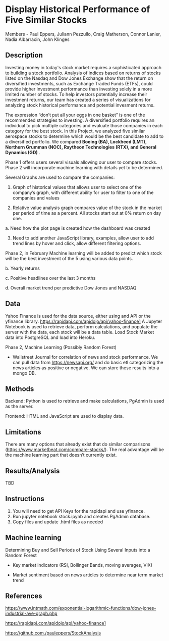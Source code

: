 # Display Historical Performance of Five Similar Stocks

Members - Paul Eppers, Juliann Pezzullo, Craig Matherson, Connor Lanier, Nadia Albarracin, John Klinges

## Description
Investing money in today's stock market requires a sophisticated approach to building a stock portfolio. Analysis of indices based on returns of stocks listed on the Nasdaq and Dow Jones Exchange show that the return on diversified investments, such as Exchange Traded Funds (ETFs), could provide higher investment performance than investing solely in a more limited number of stocks. To help investors potentially increase their investment returns, our team has created a series of visualizations for analyzing stock historical performance and potential invesment returns. 

The expression “don’t put all your eggs in one basket” is one of the recommended strategies to investing. A diversified portfolio requires an individual to pick multiple categories and evaluate those companies in each category for the best stock. In this Project, we analyzed five similar aerospace stocks to determine which would be the best candidate to add to a diversified portfolio. We compared <strong> Boeing (BA), Lockheed (LMT), Northern Grumman (NOC), Raytheon Technologies (RTX), and General Dynamics (GD) </strong>. 

Phase 1 offers users several visuals allowing our user to compare stocks. Phase 2 will incorporate machine learning with details yet to be determined. 

Several Graphs are used to compare the companies:
1. Graph of historical values that allows user to select one of the company’s graph, with different ability for user to filter to one of the companies and values

2. Relative value analysis graph compares value of the stock in the market per period of time as a percent. All stocks start out at 0% return on day one.

a. Need how the plot page is created how the dashboard was created

3. Need to add another JavaScript library, examples, allow user to add trend lines by hover and click, allow different filtering options.  

Phase 2, in February Machine learning will be added to predict which stock will be the best investment of the 5 using various data points. 

b. Yearly returns

c. Positive headlines over the last 3 months

d. Overall market trend per predictive Dow Jones and NASDAQ

## Data
Yahoo Finance is used for the data source, either using and API or the yfinance library. 
	https://rapidapi.com/apidojo/api/yahoo-finance1
A Jupyter Notebook is used to retrieve data, perform calculations, and populate the server with the data, each stock will be a data table. Load Stock Market data into PostgreSQL and load into Heroku. 

Phase 2, Machine Learning (Possibly Random Forest)
* Wallstreet Journal for correlation of news and stock performance. We can pull data from https://newsapi.org/ and do basic etl categorizing the news articles as positive or negative. We can store these results into a mongo DB.  

## Methods     
Backend: Python is used to retrieve and make calculations, PgAdmin is used as the server.

Frontend: HTML and JavaScript are used to display data.

## Limitations
There are many options that already exist that do similar comparisons (https://www.marketbeat.com/compare-stocks/). The real advantage will be the machine learning part that doesn’t currently exist.

## Results/Analysis
TBD


## Instructions
1. You will need to get API Keys for the rapidapi and use yfinance.
2. Run jupyter notebook stock.ipynb and creates PgAdmin database.
3. Copy files and update .html files as needed

## Machine learning
Determining Buy and Sell Periods of Stock Using Several Inputs into a Random Forest

* Key market indicators (RSI, Bollinger Bands, moving averages, VIX)

* Market sentiment based on news articles to determine near term market trend


## References
https://www.intmath.com/exponential-logarithmic-functions/dow-jones-industrial-ave-graph.php

https://rapidapi.com/apidojo/api/yahoo-finance1

https://github.com./pauleppers/StockAnalysis


